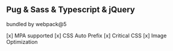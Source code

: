 ## Pug & Sass & Typescript & jQuery

bundled by webpack@5

[x] MPA supported
[x] CSS Auto Prefix
[x] Critical CSS
[x] Image Optimization
